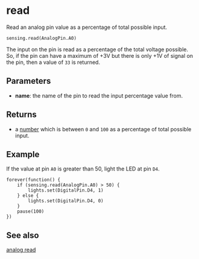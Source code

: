 # read

Read an analog pin value as a percentage of total possible input.

```sig
sensing.read(AnalogPin.A0)
```
The input on the pin is read as a percentage of the total voltage possible. So, if the pin can have a maximum of +3V but there is only +1V of signal on the pin, then a value of `33` is returned.

## Parameters

* **name**: the name of the pin to read the input percentage value from.

## Returns

* a [number](/types/number) which is between `0` and `100` as a percentage of total possible input.

## Example

If the value at pin `A0` is greater than 50, light the LED at pin `D4`.

```blocks
forever(function() {
    if (sensing.read(AnalogPin.A0) > 50) {
        lights.set(DigitalPin.D4, 1)
    } else {
        lights.set(DigitalPin.D4, 0)
    }
    pause(100)
})
```

## See also

[analog read](/reference/pins/analog-read)